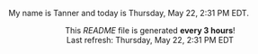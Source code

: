 My name is Tanner and today is Thursday, May 22, 2:31 PM EDT.

<p align="center">This <i>README</i> file is generated <b>every 3 hours</b>!</br>Last refresh: Thursday, May 22, 2:31 PM EDT<br /></p>
